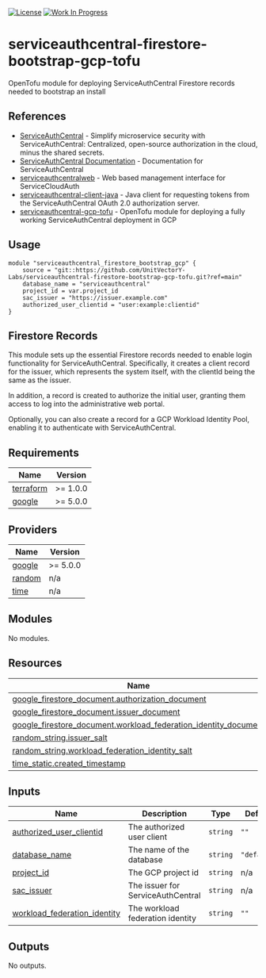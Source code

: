 [![License](https://img.shields.io/badge/License-Apache%202.0-blue.svg)](https://opensource.org/licenses/Apache-2.0) [![Work In Progress](https://img.shields.io/badge/Status-Work%20In%20Progress-yellow)](https://unitvectory-labs.github.io/uvy-labs-guide/bestpractices/status/#work-in-progress)

# serviceauthcentral-firestore-bootstrap-gcp-tofu

OpenTofu module for deploying ServiceAuthCentral Firestore records needed to bootstrap an install

## References

- [ServiceAuthCentral](https://github.com/UnitVectorY-Labs/ServiceAuthCentral) - Simplify microservice security with ServiceAuthCentral: Centralized, open-source authorization in the cloud, minus the shared secrets.
- [ServiceAuthCentral Documentation](https://unitvectory-labs.github.io/ServiceAuthCentral/) - Documentation for ServiceAuthCentral
- [serviceauthcentralweb](https://github.com/UnitVectorY-Labs/serviceauthcentralweb) - Web based management interface for ServiceCloudAuth
- [serviceauthcentral-client-java](https://github.com/UnitVectorY-Labs/serviceauthcentral-client-java) - Java client for requesting tokens from the ServiceAuthCentral OAuth 2.0 authorization server.
- [serviceauthcentral-gcp-tofu](https://github.com/UnitVectorY-Labs/serviceauthcentral-gcp-tofu) - OpenTofu module for deploying a fully working ServiceAuthCentral deployment in GCP

## Usage

```hcl
module "serviceauthcentral_firestore_bootstrap_gcp" {
    source = "git::https://github.com/UnitVectorY-Labs/serviceauthcentral-firestore-bootstrap-gcp-tofu.git?ref=main"
    database_name = "serviceauthcentral"
    project_id = var.project_id
    sac_issuer = "https://issuer.example.com"
    authorized_user_clientid = "user:example:clientid"
}
```

## Firestore Records

This module sets up the essential Firestore records needed to enable login functionality for ServiceAuthCentral. Specifically, it creates a client record for the issuer, which represents the system itself, with the clientId being the same as the issuer.

In addition, a record is created to authorize the initial user, granting them access to log into the administrative web portal.

Optionally, you can also create a record for a GCP Workload Identity Pool, enabling it to authenticate with ServiceAuthCentral.

<!-- BEGIN_TF_DOCS -->
## Requirements

| Name | Version |
|------|---------|
| <a name="requirement_terraform"></a> [terraform](#requirement\_terraform) | >= 1.0.0 |
| <a name="requirement_google"></a> [google](#requirement\_google) | >= 5.0.0 |

## Providers

| Name | Version |
|------|---------|
| <a name="provider_google"></a> [google](#provider\_google) | >= 5.0.0 |
| <a name="provider_random"></a> [random](#provider\_random) | n/a |
| <a name="provider_time"></a> [time](#provider\_time) | n/a |

## Modules

No modules.

## Resources

| Name | Type |
|------|------|
| [google_firestore_document.authorization_document](https://registry.terraform.io/providers/hashicorp/google/latest/docs/resources/firestore_document) | resource |
| [google_firestore_document.issuer_document](https://registry.terraform.io/providers/hashicorp/google/latest/docs/resources/firestore_document) | resource |
| [google_firestore_document.workload_federation_identity_document](https://registry.terraform.io/providers/hashicorp/google/latest/docs/resources/firestore_document) | resource |
| [random_string.issuer_salt](https://registry.terraform.io/providers/hashicorp/random/latest/docs/resources/string) | resource |
| [random_string.workload_federation_identity_salt](https://registry.terraform.io/providers/hashicorp/random/latest/docs/resources/string) | resource |
| [time_static.created_timestamp](https://registry.terraform.io/providers/hashicorp/time/latest/docs/resources/static) | resource |

## Inputs

| Name | Description | Type | Default | Required |
|------|-------------|------|---------|:--------:|
| <a name="input_authorized_user_clientid"></a> [authorized\_user\_clientid](#input\_authorized\_user\_clientid) | The authorized user client | `string` | `""` | no |
| <a name="input_database_name"></a> [database\_name](#input\_database\_name) | The name of the database | `string` | `"default"` | no |
| <a name="input_project_id"></a> [project\_id](#input\_project\_id) | The GCP project id | `string` | n/a | yes |
| <a name="input_sac_issuer"></a> [sac\_issuer](#input\_sac\_issuer) | The issuer for ServiceAuthCentral | `string` | n/a | yes |
| <a name="input_workload_federation_identity"></a> [workload\_federation\_identity](#input\_workload\_federation\_identity) | The workload federation identity | `string` | `""` | no |

## Outputs

No outputs.
<!-- END_TF_DOCS -->
